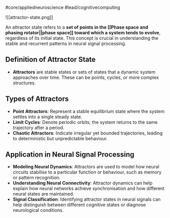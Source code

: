 #core/appliedneuroscience #lead/cognitivecomputing

![[attractor-state.png]]

An attractor state refers to a **set of points in the [[Phase space and phasing rotator||phase space]] toward which a system tends to evolve**, regardless of its initial state. This concept is crucial in understanding the stable and recurrent patterns in neural signal processing.

## Definition of Attractor State

- **Attractors** are stable states or sets of states that a dynamic system approaches over time. These can be points, cycles, or more complex structures.

## Types of Attractors

- **Point Attractors**: Represent a stable equilibrium state where the system settles into a single steady state.
- **Limit Cycles**: Denote periodic orbits; the system returns to the same trajectory after a period.
- **Chaotic Attractors**: Indicate irregular yet bounded trajectories, leading to deterministic but unpredictable behaviour.

## Application in Neural Signal Processing

- **Modeling Neural Dynamics**: Attractors are used to model how neural circuits stabilise to a particular function or behaviour, such as memory or pattern recognition.
- **Understanding Neural Connectivity**: Attractor dynamics can help explain how neural networks achieve synchronisation and how different neural states are maintained.
- **Signal Classification**: Identifying attractor states in neural signals can help distinguish between different cognitive states or diagnose neurological conditions.
